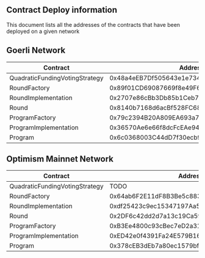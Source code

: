 ## Contract Deploy information

This document lists all the addresses of the contracts that have been deployed on a given network

## Goerli Network

| Contract                          | Address                                    |
|-----------------------------------|--------------------------------------------|
| QuadraticFundingVotingStrategy    | 0x48a4eEB7Df505643e1e734cbD11c128F3625F6fE |
| RoundFactory                      | 0x89f01CD69087669f8e49F6FB8aD475F622Ac8791 |
| RoundImplementation               | 0x2707e86cBb3Db85b1Ceb78bA9C9580e2F35736fD |
| Round                             | 0x8140b7168d6acBf528FC68Ea94D75E9d2B5aF721 |
| ProgramFactory                    | 0x79c2394B20A809EA693a7D64323A8846FF02029c |
| ProgramImplementation             | 0x36570Ae6e66f8dcFcEAe94D2247AF7B07119CFc3 |
| Program                           | 0x6c0368003C44dD7f30ecb94219961Aaf252F6222 |


## Optimism Mainnet Network

| Contract                          | Address                                    |
|-----------------------------------|--------------------------------------------|
| QuadraticFundingVotingStrategy    |                   TODO                     |
| RoundFactory                      | 0x64ab6F2E11dF8B3Be5c8838eDe3951AC928daE9C |
| RoundImplementation               | 0xdf25423c9ec15347197Aa5D3a41c2ebE27587D59 |
| Round                             | 0x2DF6c42dd2d7a13c19Ca5f7858fB7cC05A2933ed |
| ProgramFactory                    | 0xB3Ee4800c93cBec7eD2a31050161240e4663Ff5E |
| ProgramImplementation             | 0xED42e0f4391Fa24E579B16191F6Eb41f934c3B1c |
| Program                           | 0x378cEB3dEb7a80ec1579bfd61EE1EFB76Fc63025 |


